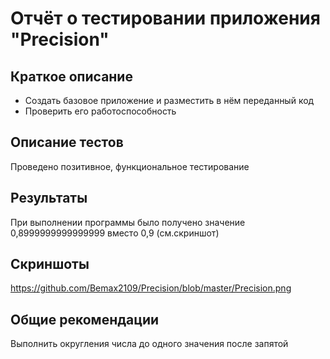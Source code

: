 # Отчёт о тестировании приложения "Precision"
## Краткое описание
- Создать базовое приложение и разместить в нём переданный код
- Проверить его работоспособность 
##  Описание тестов
Проведено позитивное, функциональное тестирование

## Результаты
При выполнении программы было получено значение 0,8999999999999999 вместо 0,9 (см.скриншот)

## Скриншоты
https://github.com/Bemax2109/Precision/blob/master/Precision.png

## Общие рекомендации
Выполнить округления числа до одного значения после запятой
